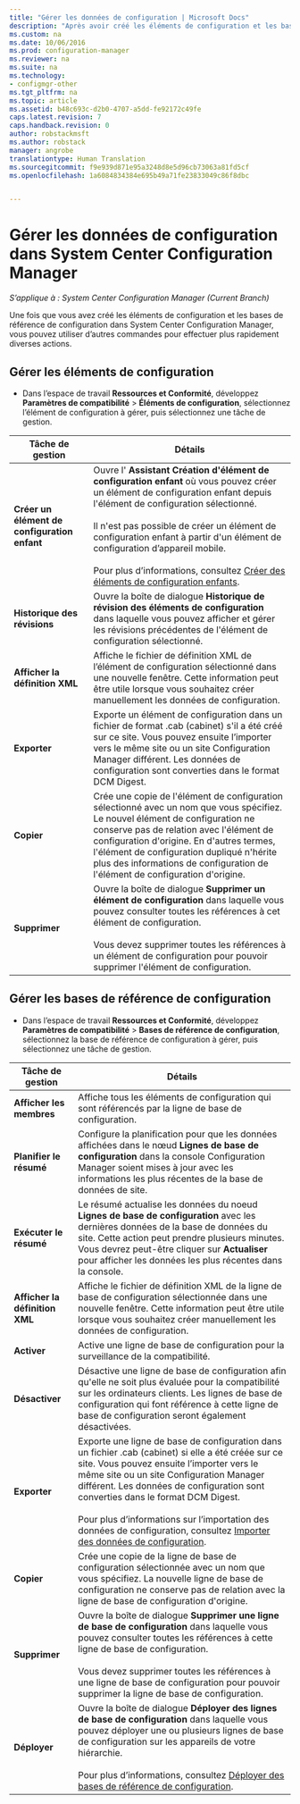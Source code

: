 ```yaml
---
title: "Gérer les données de configuration | Microsoft Docs"
description: "Après avoir créé les éléments de configuration et les bases de référence de configuration dans System Center Configuration Manager, vous pouvez utiliser d’autres commandes pour effectuer diverses actions."
ms.custom: na
ms.date: 10/06/2016
ms.prod: configuration-manager
ms.reviewer: na
ms.suite: na
ms.technology:
- configmgr-other
ms.tgt_pltfrm: na
ms.topic: article
ms.assetid: b48c693c-d2b0-4707-a5dd-fe92172c49fe
caps.latest.revision: 7
caps.handback.revision: 0
author: robstackmsft
ms.author: robstack
manager: angrobe
translationtype: Human Translation
ms.sourcegitcommit: f9e939d871e95a3248d8e5d96cb73063a81fd5cf
ms.openlocfilehash: 1a6084834384e695b49a71fe23833049c86f8dbc


---
```

# <a name="manage-configuration-data-in-system-center-configuration-manager"></a>Gérer les données de configuration dans System Center Configuration Manager

*S’applique à : System Center Configuration Manager (Current Branch)*

Une fois que vous avez créé les éléments de configuration et les bases de référence de configuration dans System Center Configuration Manager, vous pouvez utiliser d’autres commandes pour effectuer plus rapidement diverses actions.  

## <a name="manage-configuration-items"></a>Gérer les éléments de configuration  

-   Dans l’espace de travail **Ressources et Conformité**, développez **Paramètres de compatibilité** > **Éléments de configuration**, sélectionnez l’élément de configuration à gérer, puis sélectionnez une tâche de gestion.  

|Tâche de gestion|Détails|  
|---------------------|-------------|  
|**Créer un élément de configuration enfant**|Ouvre l' **Assistant Création d'élément de configuration enfant** où vous pouvez créer un élément de configuration enfant depuis l'élément de configuration sélectionné.<br /><br /> Il n'est pas possible de créer un élément de configuration enfant à partir d'un élément de configuration d’appareil mobile.<br /><br /> Pour plus d’informations, consultez [Créer des éléments de configuration enfants](../../compliance/deploy-use/create-child-configuration-items.md).|  
|**Historique des révisions**|Ouvre la boîte de dialogue **Historique de révision des éléments de configuration** dans laquelle vous pouvez afficher et gérer les révisions précédentes de l'élément de configuration sélectionné.|  
|**Afficher la définition XML**|Affiche le fichier de définition XML de l’élément de configuration sélectionné dans une nouvelle fenêtre. Cette information peut être utile lorsque vous souhaitez créer manuellement les données de configuration.|  
|**Exporter**|Exporte un élément de configuration dans un fichier de format .cab (cabinet) s'il a été créé sur ce site. Vous pouvez ensuite l’importer vers le même site ou un site Configuration Manager différent. Les données de configuration sont converties dans le format DCM Digest.|  
|**Copier**|Crée une copie de l'élément de configuration sélectionné avec un nom que vous spécifiez. Le nouvel élément de configuration ne conserve pas de relation avec l'élément de configuration d'origine. En d'autres termes, l'élément de configuration dupliqué n'hérite plus des informations de configuration de l'élément de configuration d'origine.|  
|**Supprimer**|Ouvre la boîte de dialogue **Supprimer un élément de configuration** dans laquelle vous pouvez consulter toutes les références à cet élément de configuration.<br /><br /> Vous devez supprimer toutes les références à un élément de configuration pour pouvoir supprimer l'élément de configuration.|  

## <a name="manage-configuration-baselines"></a>Gérer les bases de référence de configuration  

-   Dans l’espace de travail **Ressources et Conformité**, développez **Paramètres de compatibilité** > **Bases de référence de configuration**, sélectionnez la base de référence de configuration à gérer, puis sélectionnez une tâche de gestion.  


|Tâche de gestion|Détails|  
|---------------------|-------------|  
|**Afficher les membres**|Affiche tous les éléments de configuration qui sont référencés par la ligne de base de configuration.|  
|**Planifier le résumé**|Configure la planification pour que les données affichées dans le nœud **Lignes de base de configuration** dans la console Configuration Manager soient mises à jour avec les informations les plus récentes de la base de données de site.|  
|**Exécuter le résumé**|Le résumé actualise les données du noeud **Lignes de base de configuration** avec les dernières données de la base de données du site. Cette action peut prendre plusieurs minutes. Vous devrez peut-être cliquer sur **Actualiser** pour afficher les données les plus récentes dans la console.|  
|**Afficher la définition XML**|Affiche le fichier de définition XML de la ligne de base de configuration sélectionnée dans une nouvelle fenêtre. Cette information peut être utile lorsque vous souhaitez créer manuellement les données de configuration.|  
|**Activer**|Active une ligne de base de configuration pour la surveillance de la compatibilité.|  
|**Désactiver**|Désactive une ligne de base de configuration afin qu'elle ne soit plus évaluée pour la compatibilité sur les ordinateurs clients. Les lignes de base de configuration qui font référence à cette ligne de base de configuration seront également désactivées.|  
|**Exporter**|Exporte une ligne de base de configuration dans un fichier .cab (cabinet) si elle a été créée sur ce site. Vous pouvez ensuite l’importer vers le même site ou un site Configuration Manager différent. Les données de configuration sont converties dans le format DCM Digest.<br /><br /> Pour plus d’informations sur l’importation des données de configuration, consultez [Importer des données de configuration](../../compliance/deploy-use/import-configuration-data.md).|  
|**Copier**|Crée une copie de la ligne de base de configuration sélectionnée avec un nom que vous spécifiez. La nouvelle ligne de base de configuration ne conserve pas de relation avec la ligne de base de configuration d'origine.|  
|**Supprimer**|Ouvre la boîte de dialogue **Supprimer une ligne de base de configuration** dans laquelle vous pouvez consulter toutes les références à cette ligne de base de configuration.<br /><br /> Vous devez supprimer toutes les références à une ligne de base de configuration pour pouvoir supprimer la ligne de base de configuration.|  
|**Déployer**|Ouvre la boîte de dialogue **Déployer des lignes de base de configuration** dans laquelle vous pouvez déployer une ou plusieurs lignes de base de configuration sur les appareils de votre hiérarchie.<br /><br /> Pour plus d’informations, consultez [Déployer des bases de référence de configuration](../../compliance/deploy-use/deploy-configuration-baselines.md).|  



<!--HONumber=Dec16_HO3-->


